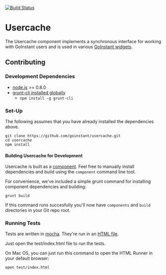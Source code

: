 [![Build Status](https://travis-ci.org/goinstant/usercache.png?branch=master)](https://travis-ci.org/goinstant/usercache)

# Usercache

The Usercache component implements a synchronous interface for working with
GoInstant users and is used in various [GoInstant widgets](https://developers.goinstant.com/v1/widgets/index.html).

## Contributing

### Development Dependencies

- [node.js](http://nodejs.org/) >= 0.8.0
- [grunt-cli installed globally](http://gruntjs.com/getting-started)
  - `npm install -g grunt-cli`

### Set-Up

The following assumes that you have already installed the dependencies above.

```
git clone https://github.com/goinstant/usercache.git
cd usercache
npm install
```

#### Building Usercache for Development

Usercache is built as a [component](https://github.com/component/component).
Feel free to manually install dependencies and build using the `component`
command line tool.

For convenience, we've included a simple grunt command for installing
component dependencies and building:

```
grunt build
```

If this command runs succesfully you'll now have `components` and `build`
directories in your Git repo root.

### Running Tests

Tests are written in [mocha](http://visionmedia.github.io/mocha/). They're run
in an [HTML file](http://visionmedia.github.io/mocha/#html-reporter).

Just open the test/index.html file to run the tests.

On Mac OS, you can just run this command to open the HTML Runner in your
default browser:

```
open test/index.html
```
